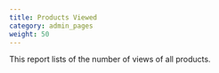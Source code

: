 ```yaml
---
title: Products Viewed 
category: admin_pages
weight: 50
---
```


This report lists of the number of views of all products.

